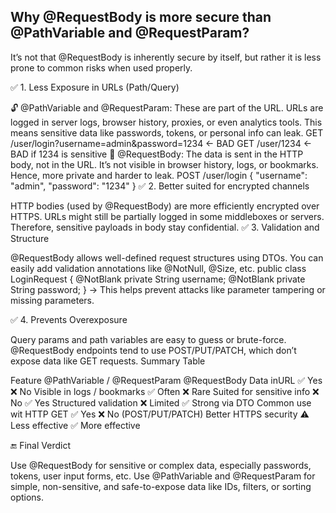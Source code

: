 
## Why @RequestBody is more secure than @PathVariable and @RequestParam?
It’s not that @RequestBody is inherently secure by itself, but rather it is less prone to common risks when used properly.

✅ 1. Less Exposure in URLs (Path/Query)

🔓 @PathVariable and @RequestParam:
These are part of the URL.
URLs are logged in server logs, browser history, proxies, or even analytics tools.
This means sensitive data like passwords, tokens, or personal info can leak.
GET /user/login?username=admin&password=1234       ← BAD
GET /user/1234                                       ← BAD if 1234 is sensitive
🔐 @RequestBody:
The data is sent in the HTTP body, not in the URL.
It’s not visible in browser history, logs, or bookmarks.
Hence, more private and harder to leak.
POST /user/login
{
"username": "admin",
"password": "1234"
}
✅ 2. Better suited for encrypted channels

HTTP bodies (used by @RequestBody) are more efficiently encrypted over HTTPS.
URLs might still be partially logged in some middleboxes or servers.
Therefore, sensitive payloads in body stay confidential.
✅ 3. Validation and Structure

@RequestBody allows well-defined request structures using DTOs.
You can easily add validation annotations like @NotNull, @Size, etc.
public class LoginRequest {
@NotBlank
private String username;
@NotBlank
private String password;
}
→ This helps prevent attacks like parameter tampering or missing parameters.

✅ 4. Prevents Overexposure

Query params and path variables are easy to guess or brute-force.
@RequestBody endpoints tend to use POST/PUT/PATCH, which don’t expose data like GET requests.
Summary Table

Feature	            @PathVariable / @RequestParam	@RequestBody
Data inURL	                    ✅ Yes	                ❌ No
Visible in logs / bookmarks 	✅ Often	            ❌ Rare
Suited for sensitive info	    ❌ No	                ✅ Yes
Structured validation	        ❌ Limited           	✅ Strong via DTO
Common use wit HTTP GET     	✅ Yes	                ❌ No (POST/PUT/PATCH)
Better HTTPS security	        ⚠️ Less effective	    ✅ More effective

🔚 Final Verdict

Use @RequestBody for sensitive or complex data, especially passwords, tokens, user input forms, etc.
Use @PathVariable and @RequestParam for simple, non-sensitive, and safe-to-expose data like IDs, filters, or sorting options.